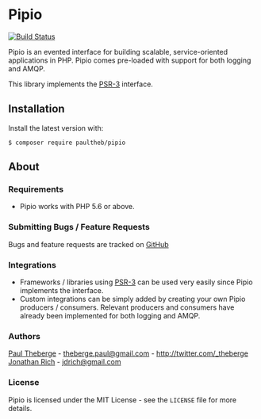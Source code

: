 # Pipio

[![Build Status](https://travis-ci.org/paultheb/pipio.svg?branch=master)](https://travis-ci.org/paultheb/pipio.svg?branch=master)

Pipio is an evented interface for building scalable, service-oriented applications in PHP. Pipio comes pre-loaded with support for both logging and AMQP.

This library implements the [PSR-3](https://github.com/php-fig/fig-standards/blob/master/accepted/PSR-3-logger-interface.md) interface.

## Installation

Install the latest version with:

`$ composer require paultheb/pipio`

## About

### Requirements

* Pipio works with PHP 5.6 or above.

### Submitting Bugs / Feature Requests

Bugs and feature requests are tracked on [GitHub](https://github.com/paultheb/pipio/issues)

### Integrations

* Frameworks / libraries using [PSR-3](https://github.com/php-fig/fig-standards/blob/master/accepted/PSR-3-logger-interface.md) can be used very easily since Pipio implements the interface.
* Custom integrations can be simply added by creating your own Pipio producers / consumers. Relevant producers and consumers have already been implemented for both logging and AMQP.

### Authors

[Paul Theberge](https://github.com/paultheb) - <theberge.paul@gmail.com> - <http://twitter.com/_theberge>
<br/>
[Jonathan Rich](https://github.com/jdrich) - <jdrich@gmail.com>

### License

Pipio is licensed under the MIT License - see the `LICENSE` file for more details.
